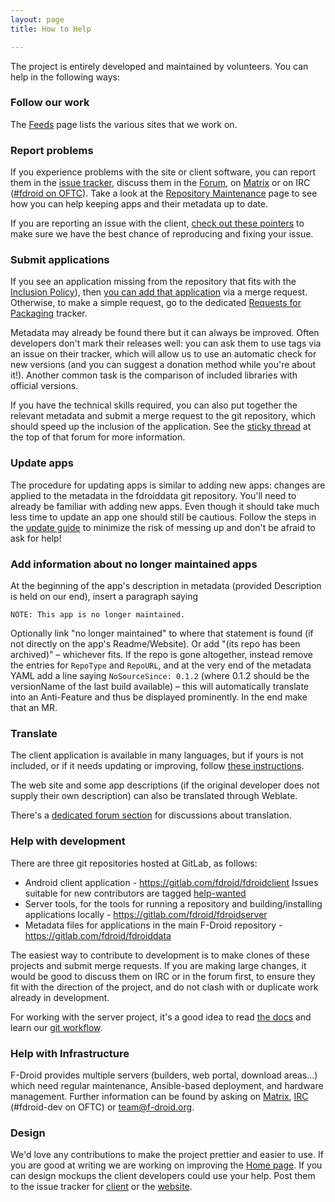 ```yaml
---
layout: page
title: How to Help

---
```


The project is entirely developed and maintained by volunteers. You can
help in the following ways:


### Follow our work

The [Feeds](../Feeds) page lists the various sites that we work
on.


### Report problems

If you experience problems with the site or client software, you can
report them in the [issue tracker](https://gitlab.com/u/fdroid), discuss
them in the [Forum](https://forum.f-droid.org/), on [Matrix](https://matrix.to/#/#fdroid:f-droid.org) or on IRC
([#fdroid on OFTC](https://webchat.oftc.net/?randomnick=1&channels=fdroid&prompt=1)).
Take a look at the [Repository Maintenance](https://monitor.f-droid.org/builds)
page to see how you can help keeping apps and their metadata up to
date.

If you are reporting an issue with the client,
[check out these pointers](../Client_Bug_Reports) to make sure we have
the best chance of reproducing and fixing your issue.


### Submit applications

If you see an application missing from the repository that fits with
the [Inclusion Policy](../Inclusion_Policy)), then
[you can add that application](../Submitting_to_F-Droid_Quick_Start_Guide)
via a merge request.  Otherwise, to make a simple request, go to the
dedicated
[Requests for Packaging](https://gitlab.com/fdroid/rfp/issues)
tracker.

Metadata may already be found there but it can always be improved. Often
developers don't mark their releases well: you can ask them to use tags
via an issue on their tracker, which will allow us to use an automatic
check for new versions (and you can suggest a donation method while
you're about it!). Another common task is the comparison of included
libraries with official versions.

If you have the technical skills required, you can also put together
the relevant metadata and submit a merge request to the git
repository, which should speed up the inclusion of the
application. See the
[sticky thread](https://f-droid.org/forums/topic/adding-apps-with-git/)
at the top of that forum for more information.


### Update apps

The procedure for updating apps is similar to adding new apps: changes
are applied to the metadata in the fdroiddata git repository. You'll
need to already be familiar with adding new apps. Even though it should
take much less time to update an app one should still be cautious.
Follow the steps in the [update guide](../How_to_update_an_app)
to minimize the risk of messing up and don't be afraid to ask for help!


### Add information about no longer maintained apps

At the beginning of the app's description in metadata (provided Description is held on our end), insert a paragraph saying

```
NOTE: This app is no longer maintained.
```

Optionally link "no longer maintained" to where that statement is found (if not directly on the app's Readme/Website). Or add "(its repo has been archived)" – whichever fits. If the repo is gone altogether, instead remove the entries for `RepoType` and `RepoURL`, and at the very end of the metadata YAML add a line saying `NoSourceSince: 0.1.2` (where 0.1.2 should be the versionName of the last build available) – this will automatically translate into an Anti-Feature and thus be displayed prominently.
In the end make that an MR.


### Translate

The client application is available in many languages, but if yours is
not included, or if it needs updating or improving, follow
[these instructions](https://hosted.weblate.org/engage/f-droid/).

The web site and some app descriptions (if the original developer does not supply their own description) can also be translated through Weblate.

There's a
[dedicated forum section](https://forum.f-droid.org/c/translation)
for discussions about translation.


### Help with development

There are three git repositories hosted at GitLab, as follows:

-   Android client application -
    <https://gitlab.com/fdroid/fdroidclient>
    Issues suitable for new contributors are tagged
    [help-wanted](https://gitlab.com/fdroid/fdroidclient/issues?label_name=help-wanted)
-   Server tools, for the tools for running a repository and
    building/installing applications locally -
    <https://gitlab.com/fdroid/fdroidserver>
-   Metadata files for applications in the main F-Droid repository -
    <https://gitlab.com/fdroid/fdroiddata>

The easiest way to contribute to development is to make clones of these
projects and submit merge requests. If you are making large changes, it
would be good to discuss them on IRC or in the forum first, to ensure
they fit with the direction of the project, and do not clash with or
duplicate work already in development.

For working with the server project, it's a good idea to read
[the docs](http://f-droid.org/docs/) and learn our
[git workflow](https://f-droid.org/wiki/page/git_workflow).

### Help with Infrastructure

F-Droid provides multiple servers (builders, web portal, download areas...) which need regular maintenance, Ansible-based deployment, and hardware management.
Further information can be found by asking on [Matrix](https://matrix.to/#/#fdroid-dev:f-droid.org), [IRC](https://webchat.oftc.net/?randomnick=1&channels=fdroid&prompt=1) (#fdroid-dev on OFTC) or team@f-droid.org.

### Design

We'd love any contributions to make the project prettier and easier to
use. If you are good at writing we are working on improving the
[Home page](https://f-droid.org/wiki/page/Home_page). If you can design mockups the client
developers could use your help. Post them to the issue tracker for
[client](https://gitlab.com/fdroid/fdroidclient/issues) or the
[website](https://gitlab.com/fdroid/fdroid-website/issues).
